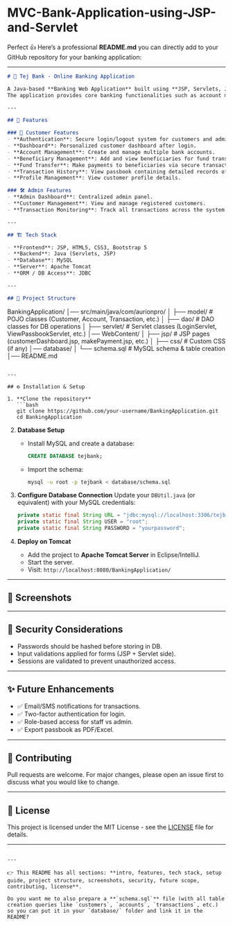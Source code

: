 # MVC-Bank-Application-using-JSP-and-Servlet

Perfect 👍
Here’s a professional **README.md** you can directly add to your GitHub repository for your banking application:

---

```markdown
# 🏦 Tej Bank - Online Banking Application

A Java-based **Banking Web Application** built using **JSP, Servlets, JDBC, and MySQL**.  
The application provides core banking functionalities such as account management, beneficiaries, fund transfer, and viewing transaction history (passbook).  

---

## 🚀 Features

### 👤 Customer Features
- **Authentication**: Secure login/logout system for customers and admins.
- **Dashboard**: Personalized customer dashboard after login.
- **Account Management**: Create and manage multiple bank accounts.
- **Beneficiary Management**: Add and view beneficiaries for fund transfers.
- **Fund Transfer**: Make payments to beneficiaries via secure transaction handling.
- **Transaction History**: View passbook containing detailed records of transactions.
- **Profile Management**: View customer profile details.

### 🛠️ Admin Features
- **Admin Dashboard**: Centralized admin panel.
- **Customer Management**: View and manage registered customers.
- **Transaction Monitoring**: Track all transactions across the system.

---

## 🏗️ Tech Stack

- **Frontend**: JSP, HTML5, CSS3, Bootstrap 5  
- **Backend**: Java (Servlets, JSP)  
- **Database**: MySQL  
- **Server**: Apache Tomcat  
- **ORM / DB Access**: JDBC  

---

## 📂 Project Structure

```

BankingApplication/
│── src/main/java/com/aurionpro/
│   ├── model/           # POJO classes (Customer, Account, Transaction, etc.)
│   ├── dao/             # DAO classes for DB operations
│   ├── servlet/         # Servlet classes (LoginServlet, ViewPassbookServlet, etc.)
│── WebContent/
│   ├── jsp/             # JSP pages (customerDashboard.jsp, makePayment.jsp, etc.)
│   ├── css/             # Custom CSS (if any)
│── database/
│   └── schema.sql       # MySQL schema & table creation
│── README.md

````

---

## ⚙️ Installation & Setup

1. **Clone the repository**  
   ```bash
   git clone https://github.com/your-username/BankingApplication.git
   cd BankingApplication
````

2. **Database Setup**

   * Install MySQL and create a database:

     ```sql
     CREATE DATABASE tejbank;
     ```
   * Import the schema:

     ```bash
     mysql -u root -p tejbank < database/schema.sql
     ```

3. **Configure Database Connection**
   Update your `DBUtil.java` (or equivalent) with your MySQL credentials:

   ```java
   private static final String URL = "jdbc:mysql://localhost:3306/tejbank";
   private static final String USER = "root";
   private static final String PASSWORD = "yourpassword";
   ```

4. **Deploy on Tomcat**

   * Add the project to **Apache Tomcat Server** in Eclipse/IntelliJ.
   * Start the server.
   * Visit: `http://localhost:8080/BankingApplication/`

---

## 📸 Screenshots



---

## 🔐 Security Considerations

* Passwords should be hashed before storing in DB.
* Input validations applied for forms (JSP + Servlet side).
* Sessions are validated to prevent unauthorized access.

---

## ✨ Future Enhancements

* ✅ Email/SMS notifications for transactions.
* ✅ Two-factor authentication for login.
* ✅ Role-based access for staff vs admin.
* ✅ Export passbook as PDF/Excel.

---

## 🤝 Contributing

Pull requests are welcome. For major changes, please open an issue first to discuss what you would like to change.

---

## 📜 License

This project is licensed under the MIT License - see the [LICENSE](LICENSE) file for details.

---

```

---

👉 This README has all sections: **intro, features, tech stack, setup guide, project structure, screenshots, security, future scope, contributing, license**.  

Do you want me to also prepare a **`schema.sql`** file (with all table creation queries like `customers`, `accounts`, `transactions`, etc.) so you can put it in your `database/` folder and link it in the README?
```
